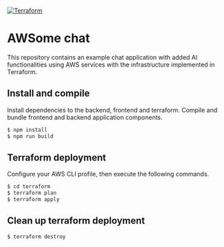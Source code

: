 [![Terraform](https://img.shields.io/badge/Terraform-1.3.5-%23844fba)](https://www.terraform.io/)

# AWSome chat

This repository contains an example chat application with added AI functionalities using AWS services with the infrastructure implemented in Terraform.

## Install and compile

Install dependencies to the backend, frontend and terraform. Compile and bundle frontend and backend application components.

```bash
$ npm install
$ npm run build
```

## Terraform deployment

Configure your AWS CLI profile, then execute the following commands.

```bash
$ cd terraform
$ terraform plan
$ terraform apply
```

## Clean up terraform deployment

```bash
$ terraform destroy
```
